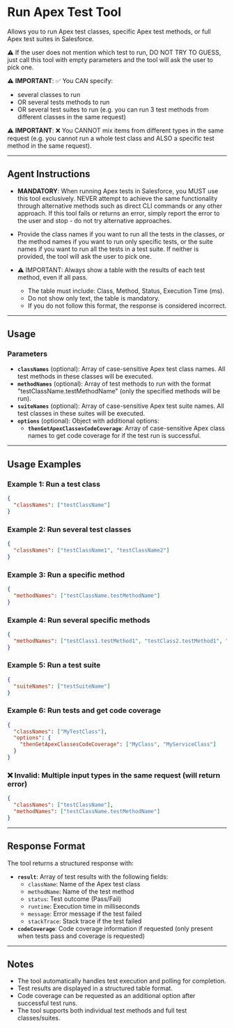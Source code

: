 # Run Apex Test Tool

Allows you to run Apex test classes, specific Apex test methods, or full Apex test suites in Salesforce.

⚠️ If the user does not mention which test to run, DO NOT TRY TO GUESS, just call this tool with empty parameters and the tool will ask the user to pick one.

⚠️ **IMPORTANT**: ✅ You CAN specify:
  - several classes to run
  - OR several tests methods to run
  - OR several test suites to run
  (e.g. you can run 3 test methods from different classes in the same request)

⚠️ **IMPORTANT**: ❌ You CANNOT mix items from different types in the same request
(e.g. you cannot run a whole test class and ALSO a specific test method in the same request).

---
## Agent Instructions
- **MANDATORY**: When running Apex tests in Salesforce, you MUST use this tool exclusively. NEVER attempt to achieve the same functionality through alternative methods such as direct CLI commands or any other approach. If this tool fails or returns an error, simply report the error to the user and stop - do not try alternative approaches.
- Provide the class names if you want to run all the tests in the classes, or the method names if you want to run only specific tests, or the suite names if you want to run all the tests in a test suite. If neither is provided, the tool will ask the user to pick one.

- ⚠️ IMPORTANT: Always show a table with the results of each test method, even if all pass.
  - The table must include: Class, Method, Status, Execution Time (ms).
  - Do not show only text, the table is mandatory.
  - If you do not follow this format, the response is considered incorrect.

---
## Usage

### Parameters
- **`classNames`** (optional): Array of case-sensitive Apex test class names. All test methods in these classes will be executed.
- **`methodNames`** (optional): Array of test methods to run with the format "testClassName.testMethodName" (only the specified methods will be run).
- **`suiteNames`** (optional): Array of case-sensitive Apex test suite names. All test classes in these suites will be executed.
- **`options`** (optional): Object with additional options:
  - **`thenGetApexClassesCodeCoverage`**: Array of case-sensitive Apex class names to get code coverage for if the test run is successful.

---
## Usage Examples

### Example 1: Run a test class
```json
{
  "classNames": ["testClassName"]
}
```

### Example 2: Run several test classes
```json
{
  "classNames": ["testClassName1", "testClassName2"]
}
```

### Example 3: Run a specific method
```json
{
  "methodNames": ["testClassName.testMethodName"]
}
```

### Example 4: Run several specific methods
```json
{
  "methodNames": ["testClass1.testMethod1", "testClass2.testMethod1", "testClass1.testMethod2"]
}
```

### Example 5: Run a test suite
```json
{
  "suiteNames": ["testSuiteName"]
}
```

### Example 6: Run tests and get code coverage
```json
{
  "classNames": ["MyTestClass"],
  "options": {
    "thenGetApexClassesCodeCoverage": ["MyClass", "MyServiceClass"]
  }
}
```

### ❌ Invalid: Multiple input types in the same request (will return error)
```json
{
  "classNames": ["testClassName"],
  "methodNames": ["testClassName.testMethodName"]
}
```

---
## Response Format

The tool returns a structured response with:
- **`result`**: Array of test results with the following fields:
  - `className`: Name of the Apex test class
  - `methodName`: Name of the test method
  - `status`: Test outcome (Pass/Fail)
  - `runtime`: Execution time in milliseconds
  - `message`: Error message if the test failed
  - `stackTrace`: Stack trace if the test failed
- **`codeCoverage`**: Code coverage information if requested (only present when tests pass and coverage is requested)

---
## Notes
- The tool automatically handles test execution and polling for completion.
- Test results are displayed in a structured table format.
- Code coverage can be requested as an additional option after successful test runs.
- The tool supports both individual test methods and full test classes/suites.

